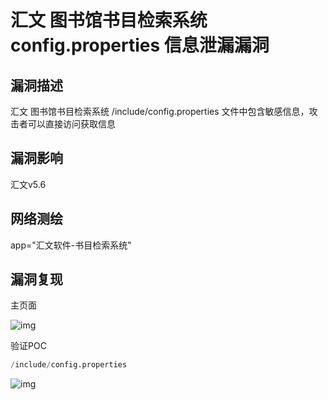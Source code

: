 # 汇文 图书馆书目检索系统 config.properties 信息泄漏漏洞

## 漏洞描述

汇文 图书馆书目检索系统 /include/config.properties 文件中包含敏感信息，攻击者可以直接访问获取信息

## 漏洞影响

<a-checkbox checked>汇文v5.6</a-checkbox></br>

## 网络测绘

<a-checkbox checked>app="汇文软件-书目检索系统"</a-checkbox></br>

## 漏洞复现

主页面

![img](/assets/PeiQi-Wiki/img/1630045057643-890dd489-c6a9-45c5-aec6-74c6cf88175a.png)

验证POC

```python
/include/config.properties
```

![img](/assets/PeiQi-Wiki/img/1630047202406-ff9604d5-fa69-4717-a916-ce2d0757d92c.png)